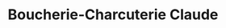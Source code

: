 ---
title: "Boucherie-Charcuterie Claude"
url: /fougerolles/boucherie-charcuterie-claude/
shop: boucherie
---